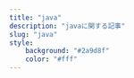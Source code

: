 ```yaml
---
title: "java"
description: "javaに関する記事"
slug: "java"
style:
    background: "#2a9d8f"
    color: "#fff"
---
```

